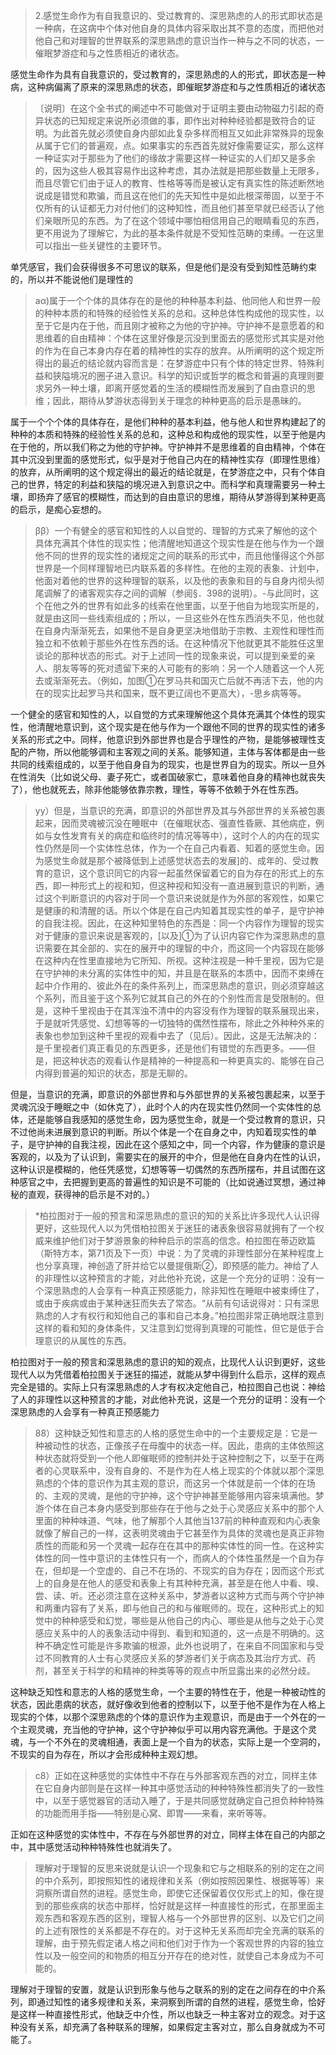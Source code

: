<blockquote data-pid="_aOcTR5c">2.感觉生命作为有自我意识的、受过教育的、深思熟虑的人的形式即状态是一种病，在这病中个体对他自身的具体内容采取出其不意的态度，而把他对他自己和对理智的世界联系的深思熟虑的意识当作一种与之不同的状态，一催眠梦游症和与之性质相近的诸状态。</blockquote><p data-pid="mTojN5Xf">感觉生命作为具有自我意识的，受过教育的，深思熟虑的人的形式，即状态是一种病，这种病偏离了原来的深思熟虑的状态，即催眠梦游症和与之性质相近的诸状态</p><blockquote data-pid="WQ_TdDrW">〔说明〕在这个全书式的阐述中不可能做对于证明主要由动物磁力引起的奇异状态的已知规定来说所必须做的事，即作出对种种经验都是致符合的证明。为此首先就必须使自身内部如此复杂多样而相互又如此非常殊异的现象从属于它们的普遍观，点。如果事实的东西首先就好像需要证实，那么这样一种证实对于那些为了他们的缘故才需要这样一种证实的人们却又是多余的，因为这些人极其容易作出这种考虑，其办法就是把那些数量上无限多，而且尽管它们由于证人的教育、性格等等而是被认定有真实性的陈述断然地说成是错觉和欺骗，而且这在他们的先天知性中是如此根深蒂固，以至于不仅所有的认证都无力对付他们的这种知性，而且他们甚至早就已经否认了他们亲眼所见的东西。为了在这个领域中哪怕相信用自己的眼睛看见的东西，更不用说为了理解它，为此的基本条件就是不受知性范畴的束缚。一在这里可以指出一些关键性的主要环节。</blockquote><p data-pid="1E7_9ilz">单凭感官，我们会获得很多不可思议的联系，但是他们是没有受到知性范畴约束的，所以并不能说他们是理性的</p><blockquote data-pid="bocM8L9g">aα)属于一个个体的具体存在的是他的种种基本利益、他同他人和世界一般的种种本质的和特殊的经验性关系的总和。这种总体性构成他的现实性，以至于它是内在于他，而且刚才被称之为他的守护神。守护神不是意愿着的和思维着的自由精神：个体在这里好像是沉没到里面去的感觉形式其实是对他的作为在自己本身内存在着的精神性的实存的放弃。从所阐明的这个规定所得出的最近的结论就内容而言是：在梦游症中只有个体的特定世界、特殊利益和狭隘境况的圈子进入意识。科学的知识或哲学的概念和普遍的真理则要求另外一种土壤，即离开感觉着的生活的模糊性而发展到了自由意识的思维；因此，期待从梦游状态得到关于理念的种种更高的启示是愚昧的。</blockquote><p data-pid="relORBhK">属于一个个个体的具体存在，是他们种种的基本利益，他与他人和世界构建起了的种种的本质和特殊的经验性关系的总和，这种总和构成他的现实性，以至于他是内在于他的，所以我们称之为他的守护神。守护神并不是思维着的自由精神，个体在其中沉没到里面的感觉形式，似乎是对于他自己内在的精神性实存（即理性思维）的放弃，从所阐明的这个规定得出的最近的结论就是，在梦游症之中，只有个体自己的世界，特定的利益和狭隘的境况进入到意识之中。而科学和真理需要另一种土壤，即扬弃了感官的模糊性，而达到的自由意识的思维，期待从梦游得到某种更高的启示，是痴心妄想的。</p><blockquote data-pid="VNA6HcHP">ββ）一个有健全的感官和知性的人以自觉的、理智的方式来了解他的这个具体充满其个体性的现实性；他清醒地知道这个现实性是在他与作为一个跟他不同的世界的现实性的诸规定之间的联系的形式中，而且他懂得这个外部世界是一个同样理智地已内联系着的多样性。在他的主观的表象、计划中，他面对着他的世界的这种理智的联系，以及他的表象和目的与自身内彻头彻尾调解了的诸客观实存之间的调解（参阅§．398的说明）。-与此同时，这个在他之外的世界有如此多的线索在他里面，以至于他自为地现实所是的，就是由这同一些线索组成的；所以，一旦这些外在性东西消失不见，他也就在自身内渐渐死去，如果他不是自身更坚决地借助于宗教、主观性和理性而独立和不依赖于那些外在性东西的话。在这种情况下他就更其不能胜任这里谈论的那种状态的形式。对于上述同一性的现象来说，可以提到亲爱的亲人、朋友等等的死对遗留下来的人可能有的影响：另一个人随着这一个人死去或渐渐死去。（例如，加图①在罗马共和国灭亡后就不再活下去，他的内在的现实比起罗马共和国来，既不更辽阔也不更高大），-思乡病等等。</blockquote><p data-pid="jJb9yNvh">一个健全的感官和知性的人，以自觉的方式来理解他这个具体充满其个体性的现实性，他清醒地意识到，这个现实是在他与作为一个跟他不同的世界的现实性的诸多关系的形式之中。同样，他意识到外部世界也是合乎理性的产物，是能够被理性支配的产物，所以他能够调和主客观之间的关系。能够知道，主体与客体都是由一些共同的线索组成的，以至于他自身自为的现实，也是世界自为的现实。所以一旦外在性消失（比如说父母、妻子死亡，或者国破家亡，意味着他自身的精神也就丧失了），他也就死去，除非他能够依靠宗教，理性，等等不依赖于外在性东西。</p><blockquote data-pid="5J6oGgWA">yy）但是，当意识的充满，即意识的外部世界及其与外部世界的关系被包裹起来，因而灵魂被沉没在睡眠中（在催眠状态、强直性昏厥、其他病症，例如与女性发育有关的病症和临终时的情况等等中），这时个人的内在的现实性仍然是同一个实体性总体，作为一个在自己内看着、知着的感觉生命。因为感觉生命就是那个被降低到上述感觉状态去的发展]的、成年的、受过教育的意识，这个意识同它的内容一起虽然保留着它的自为存在的形式上的东西，即一种形式上的视和知，但这种视和知没有一直进展到意识的判断，通过这个判断意识的内容对于同一个意识来说就是作为外部的客观性，如果它是健康的和清醒的话。所以个体是在自己内知着其现实性的单子，是守护神的自我注视。因此，在这种知里特色的东西是：同一个内容作为理智的现实对于健康的意识来说是客观的，[以及]①为了认识内容它作为深思熟虑的意识需要在其全部的、实在的展开中的理智的中介，而这同一个内容现在能够在这种内在性里直接地为它所知、所视。这种注视是一种千里视，因为它是在守护神的未分离的实体性中的知，并且是在联系的本质中，因而不束缚在起中介作用的、彼此外在的条件系列上，而深思熟虑的意识，则必须穿越这个系列，而且鉴于这个系列它就其自己的外在的个别性而言是受限制的。但是，这种千里视由于在其浑浊不清中的内容没有作为理智的联系展现出来，于是就听凭感觉、幻想等等的一切独特的偶然性摆布，除此之外种种外来的表象也参加到这种千里视的观看中去了（见后）。因此，这是无法解决的：是千里视者们真正看见的东西更多，还是他们有错觉的东西更多。——但是，把这种状态的观看认作是精神的一种提高和一种更真实的、能够在自己内得到普遍的知识的状态，那是无聊的。</blockquote><p data-pid="2CVV6BZt">但是，当意识的充满，即意识的外部世界和与外部世界的关系被包裹起来，以至于灵魂沉没于睡眠之中（如休克了），此时个人的内在现实性仍然同一个实体性的总体，还是能够自我感知的感觉生命，因为感觉生命，就是一个受过教育的意识，只不过他尚未进展到意识的判断。所以个体是一个在自身之中，内知着现实性的单子，是守护神的自我注视，因此在这个感知之中，同一个内容，作为健康的意识是客观的，以及为了认识到，需要实在的展开的中介，但是他在自身内在性的认识，这种认识是模糊的，他任凭感觉，幻想等等一切偶然的东西所摆布，并且试图在这种感官之中，去把握到更高的普遍性的知识是不可能的（比如说通过冥想，通过神秘的直观，获得神的启示是不对的。）</p><blockquote data-pid="Oz_4wztw">*柏拉图对于一般的预言和深思熟虑的意识的知的关系比许多现代人认识得更好，这些现代人以为凭借柏拉图关于迷狂的诸表象很容易就拥有了一个权威来维护他们对于梦游景象的种种启示的崇高的信念。柏拉图在蒂迈欧篇（斯特方本，第71页及下一页）中说：为了灵魂的非理性部分在某种程度上也分享真理，神创造了肝并给它以曼提俄斯②，即预感的能力。神给了人的非理性以这种预言的才能，对此他补充说，这是一个充分的证明：没有一个深思熟虑的人会享有一种真正预感能力，除非知性在睡眠中被束缚住了，或由于疾病或由于某种迷狂而失去了常态。“从前有句话说得对：只有深思熟虑的人才有权行和知他自己的事和自己本身。”柏拉图非常正确地既注意到这样的看和知的身体条件，又注意到幻觉得到真理的可能性，但它是低于合理意识的从属性的东西。</blockquote><p data-pid="JP3MrV5q">柏拉图对于一般的预言和深思熟虑的意识的知的观点，比现代人认识到更好，这些现代人以为凭借着柏拉图关于迷狂的描述，就能从梦中得到什么启示，这样的观点完全是错的。实际上只有深思熟虑的人才有权决定他自己，柏拉图自己也说：神给了人的非理性以这种预言的才能，对此他补充说，这是一个充分的证明：没有一个深思熟虑的人会享有一种真正预感能力</p><blockquote data-pid="QqRRj_th">88）这种缺乏知性和意志的人格的感觉生命中的一个主要规定是：它是一种被动性的状态，正像孩子在母腹中的状态一样。因此，患病的主体依照这种状态就将受到一个他人即催眠师的控制并处于这种控制之下，以至于在两者的心灵联系中，没有自身的、不是作为在人格上现实的个体就以那个深思熟虑的个体的意识作为其主观的意识，而这另一个体就是前一个体的在场的、主观的灵魂，是他的守护神，这个守护神甚至能够用内容来填满他。梦游个体在自己本身内感受到那些存在于他与之处于心灵感应关系中的那个人里面的种种味道、气味，他了解那个人其他当137前的种种直观和内心表象就像了解自己的一样，这表明灵魂由于它甚至作为具体的灵魂也是真正非物质性的而能和另一个灵魂一起存在在其中的那种实体性的同一性。在这种实体性的同一性中意识的主体性只有一个，而病人的个体性虽然是一个自为存在，但却是一个空虚的、自己不在场的、不现实的自为存在；因而这个形式上的自身是在他人的感受和表象上有其种种充满，甚至是在他人中看、嗅、尝、读、听。还必须注意在这种关系中，梦游者以这种方式而与两个守护神和两重内容有了关系，即与他自己的和与催眠师的。现在，这种形式上的知觉中的种种感受和幻觉，哪些是从他自己的内心、哪些是从他与之处于心灵感应关系中的人的表象活动中得到、看到和知道的，这一点是不明确的。这种不确定性可能是许多欺骗的根源，此外也说明了，在来自不同国家和与受过不同教育的人士有心灵感应关系的梦游者们关于病态及其治疗方式、药剂，甚至关于科学的和精神的种类等等的观点中所显露出来的必然分歧。</blockquote><p data-pid="lFEZ-rxK">这种缺乏知性和意志的人格的感觉生命，一个主要的特性在于，他是一种被动性的状态，因此患病的状态，就好像收到他者的控制以下，以至于他不是作为在人格上现实的个体，以那个深思熟虑的个体的意识作为主观意识，而是由于一个外在的一个主观灵魂，充当他的守护神，这个守护神似乎可以用内容充满他。于是这个灵魂，与一个不外在的灵魂相通，表面上是一个自为的状态，实际上是一个空洞的，不现实的自为存在，所以才会形成种种主观幻想。</p><blockquote data-pid="cfB71Zk3">c8）正如在这种感觉的实体性中不存在与外部客观东西的对立，同样主体在它自身内部则是在这样一种其中感觉活动的种种特殊性都消失了的一致性中，以至于感觉器官的活动入睡了，于是共同感觉就确定自己担负种种特殊的功能而用手指——特别是心窝、即胃——来看，来听等等。</blockquote><p data-pid="EpexG9xz">正如在这种感觉的实体性中，不存在与外部世界的对立，同样主体在自己的内部之中，其中感觉活动种种特殊性也就消失了。</p><blockquote data-pid="cj3gEzPR">理解对于理智的反思来说就是认识一个现象和它与之相联系的别的定在之间的中介系列，即按照知性的诸规律和关系（例如按照因果性、根据等等）来洞察所谓自然的进程。感觉生命，即使它还保留着仅仅形式上的知，像在提到的那些疾病的状态中那样，恰好就是这样一种直接性的形式，在那里面主观东西和客观东西的区别，理智人格与一个外部世界的区别、以及它们之间的上述有限性的关系都是不存在的。对于这种无关系而却完全充满的联系的理解，由于预先假定诸人格之间和他们对于作为一个客观世界的内容的独立性以及一般空间的和物质的相互分开存在的绝对性，就使自己本身成为不可能的。</blockquote><p data-pid="QaWy-T2X">理解对于理智的安置，就是认识到形象与他与之联系的别的定在之间存在的中介系列，即通过知性的诸多规律和关系，来洞察到所谓的自然的进程，感觉生命，恰好是这样一种直接性形式，他缺乏中介性，所以也缺乏一种主客对立的观念。对于这种没有关系，却充满了各种联系的理解，如果假定主客对立，那么自身就成为不可能了。</p>